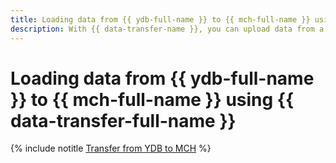 ```yaml
---
title: Loading data from {{ ydb-full-name }} to {{ mch-full-name }} using {{ data-transfer-full-name }}
description: With {{ data-transfer-name }}, you can upload data from a {{ ydb-name }} database to a {{ mch-name }} cluster.
---
```


# Loading data from {{ ydb-full-name }} to {{ mch-full-name }} using {{ data-transfer-full-name }}

{% include notitle [Transfer from YDB to MCH](../../_tutorials/dataplatform/datatransfer/ydb-to-clickhouse.md) %}
